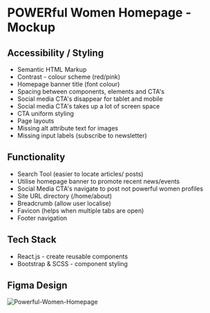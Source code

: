 # POWERful Women Homepage - Mockup
## Accessibility / Styling
- Semantic HTML Markup
- Contrast - colour scheme (red/pink)
- Homepage banner title (font colour)
- Spacing between components, elements and CTA's
- Social media CTA's disappear for tablet and mobile 
- Social media CTA's takes up a lot of screen space
- CTA uniform styling
- Page layouts
- Missing alt attribute text for images
- Missing input labels (subscribe to newsletter)

## Functionality
- Search Tool (easier to locate articles/ posts)
- Utilise homepage banner to promote recent news/events
- Social Media CTA's navigate to post not powerful women profiles
- Site URL directory (/home/about)
- Breadcrumb (allow user localise)
- Favicon (helps when multiple tabs are open)
- Footer navigation

## Tech Stack
- React.js - create reusable components
- Bootstrap & SCSS - component styling

## Figma Design
![Powerful-Women-Homepage](https://github.com/user-attachments/assets/abe14220-b696-48bb-8f08-9bbf31149c1a)
